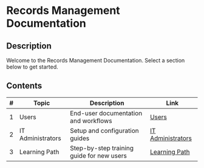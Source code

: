 <!-- description: Welcome to the Records Management Documentation. Select a section below to get started. -->

# Records Management Documentation

## Description
Welcome to the Records Management Documentation. Select a section below to get started.

## Contents

| **#** | **Topic** | **Description** | **Link** |
|---|---|---|---|
| 1 | Users | End-user documentation and workflows | [Users](users/) |
| 2 | IT Administrators | Setup and configuration guides | [IT Administrators](it-admins/) |
| 3 | Learning Path | Step-by-step training guide for new users | [Learning Path](learning-path/) |